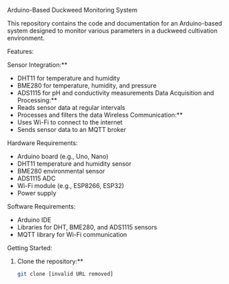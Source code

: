 Arduino-Based Duckweed Monitoring System

This repository contains the code and documentation for an Arduino-based system designed to monitor various parameters in a duckweed cultivation environment.

 Features:

Sensor Integration:**
  - DHT11 for temperature and humidity
  - BME280 for temperature, humidity, and pressure
  - ADS1115 for pH and conductivity measurements
 Data Acquisition and Processing:**
   - Reads sensor data at regular intervals
  - Processes and filters the data
Wireless Communication:**
  - Uses Wi-Fi to connect to the internet
  - Sends sensor data to an MQTT broker

 Hardware Requirements:
* Arduino board (e.g., Uno, Nano)
* DHT11 temperature and humidity sensor
* BME280 environmental sensor
* ADS1115 ADC
* Wi-Fi module (e.g., ESP8266, ESP32)
* Power supply

Software Requirements:
* Arduino IDE
* Libraries for DHT, BME280, and ADS1115 sensors
* MQTT library for Wi-Fi communication

 Getting Started:
1. Clone the repository:**
   ```bash
   git clone [invalid URL removed]
